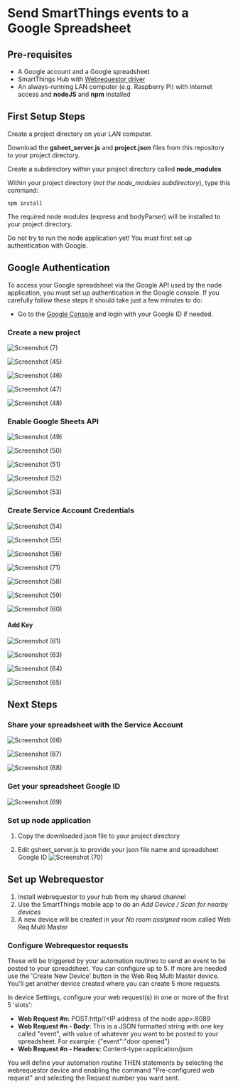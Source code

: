 # Send SmartThings events to a Google Spreadsheet

## Pre-requisites
* A Google account and a Google spreadsheet
* SmartThings Hub with [Webrequestor driver](https://github.com/toddaustin07/webrequestor)
* An always-running LAN computer (e.g. Raspberry Pi) with internet access and **nodeJS** and **npm** installed 

## First Setup Steps
Create a project directory on your LAN computer.

Download the **gsheet_server.js** and **project.json** files from this repository to your project directory.

Create a subdirectory within your project directory called **node_modules**

Within your project directory (*not the node_modules subdirectory*), type this command:
```
npm install
```
The required node modules (express and bodyParser) will be installed to your project directory.

Do not try to run the node application yet!  You must first set up authentication with Google.

## Google Authentication
To access your Google spreadsheet via the Google API used by the node application, you must set up authentication in the Google console. If you carefully follow these steps it should take just a few minutes to do:

* Go to the [Google Console](https://console.cloud.google.com) and login with your Google ID if needed.

### Create a new project

![Screenshot (7)](https://user-images.githubusercontent.com/25287498/210690886-c713c9a0-54dd-4c5a-9ad6-209751050fc4.png)


![Screenshot (45)](https://user-images.githubusercontent.com/25287498/210690314-64fed90a-0576-4ec2-ae37-80393e84f7bf.png)


![Screenshot (46)](https://user-images.githubusercontent.com/25287498/210690436-602c82ee-4e9b-41d8-87bb-87bf5f0f4f4e.png)


![Screenshot (47)](https://user-images.githubusercontent.com/25287498/210690507-8ceb0bb2-b1a3-4254-8102-0808b19c3f11.png)


![Screenshot (48)](https://user-images.githubusercontent.com/25287498/210690543-916ce404-a213-417d-8271-1a32a6eb14b7.png)

### Enable Google Sheets API


![Screenshot (49)](https://user-images.githubusercontent.com/25287498/210690574-8e7838af-cfc2-448b-bda3-7460f2c00ca4.png)

![Screenshot (50)](https://user-images.githubusercontent.com/25287498/210691040-308dc626-3f17-4191-9390-bb5bcd588e84.png)


![Screenshot (51)](https://user-images.githubusercontent.com/25287498/210691063-4c1783cb-97d3-4bc1-9fc2-4aa016cc6962.png)


![Screenshot (52)](https://user-images.githubusercontent.com/25287498/210691118-f80d5f1e-ecd2-46c6-b21b-52f18a7006cd.png)


![Screenshot (53)](https://user-images.githubusercontent.com/25287498/210691148-920a4e9c-c7fb-4b1f-ad7f-cf0f008f32ed.png)


### Create Service Account Credentials

![Screenshot (54)](https://user-images.githubusercontent.com/25287498/210691184-4a0515c0-a1f3-43e1-a9dd-95e78e294290.png)


![Screenshot (55)](https://user-images.githubusercontent.com/25287498/210691216-75437d59-21fb-4270-89a6-900c6c4db72d.png)


![Screenshot (56)](https://user-images.githubusercontent.com/25287498/210691649-2ceff1ad-8478-47d6-bfa7-47a869e00aea.png)


![Screenshot (71)](https://user-images.githubusercontent.com/25287498/210696792-c1117ba2-4490-4109-87b1-8d5d1f23be4b.png)


![Screenshot (58)](https://user-images.githubusercontent.com/25287498/210691775-b9fec809-b56b-409c-8f96-3aa10f74291c.png)


![Screenshot (59)](https://user-images.githubusercontent.com/25287498/210691807-cd9b71c4-a443-44a4-b4f0-fb39d02e4e12.png)


![Screenshot (60)](https://user-images.githubusercontent.com/25287498/210691842-dc0e8a2e-faae-4b98-9ec0-575bbe837d00.png)


#### Add Key

![Screenshot (61)](https://user-images.githubusercontent.com/25287498/210691886-7a26f589-ecaf-4e6e-a138-f2f2aebf3269.png)


![Screenshot (63)](https://user-images.githubusercontent.com/25287498/210691971-b38f58c1-ff71-4c71-baae-32834dd618af.png)


![Screenshot (64)](https://user-images.githubusercontent.com/25287498/210691998-ef5dfafa-52e2-47d9-8303-8f626b6022cc.png)


![Screenshot (65)](https://user-images.githubusercontent.com/25287498/210692075-75a23021-7b8a-4c05-95fe-3c18d73b882c.png)


## Next Steps

### Share your spreadsheet with the Service Account

![Screenshot (66)](https://user-images.githubusercontent.com/25287498/210692163-7f3df625-d894-408f-aa07-25f2d0110ed5.png)

![Screenshot (67)](https://user-images.githubusercontent.com/25287498/210692297-76e26c31-522a-493d-abcb-c9fd6041f3df.png)


![Screenshot (68)](https://user-images.githubusercontent.com/25287498/210692318-09ad9c32-9d83-44ff-b6c5-5343959172ec.png)


### Get your spreadsheet Google ID

![Screenshot (69)](https://user-images.githubusercontent.com/25287498/210692496-62d34429-fb66-419f-9c25-53c24c9418ce.png)


### Set up node application


1) Copy the downloaded json file to your project directory

2) Edit gsheet_server.js to provide your json file name and spreadsheet Google ID
![Screenshot (70)](https://user-images.githubusercontent.com/25287498/210692794-36e49762-12cf-4bae-bc7b-2d73d837cabb.png)

## Set up Webrequestor
1) Install webrequestor to your hub from my shared channel
2) Use the SmartThings mobile app to do an *Add Device / Scan for nearby devices*
3) A new device will be created in your *No room assigned* room called Web Req Multi Master
### Configure Webrequestor requests
These will be triggered by your automation routines to send an event to be posted to your spreadsheet.  You can configure up to 5.  If more are needed use the 'Create New Device' button in the Web Req Multi Master device.  You'll get another device created where you can create 5 more requests.

In device Settings, configure your web request(s) in one or more of the first 5 'slots':
* **Web Request #n:** POST:http//\<IP address of the node app\>:8089
* **Web Request #n - Body:**  This is a JSON formatted string with one key called "event", with value of whatever you want to be posted to your spreadsheet.
    For example:  {"event":"door opened"}
* **Web Request #n - Headers:**  Content-type=application/json
  
You will define your automation routine THEN statements by selecting the webrequestor device and enabling the command "Pre-configured web request" and selecting the Request number you want sent.







